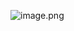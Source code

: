![image.png](https://p3-juejin.byteimg.com/tos-cn-i-k3u1fbpfcp/9ec654e8a6fd47aabd5f8bcdb58082f4~tplv-k3u1fbpfcp-watermark.image?)